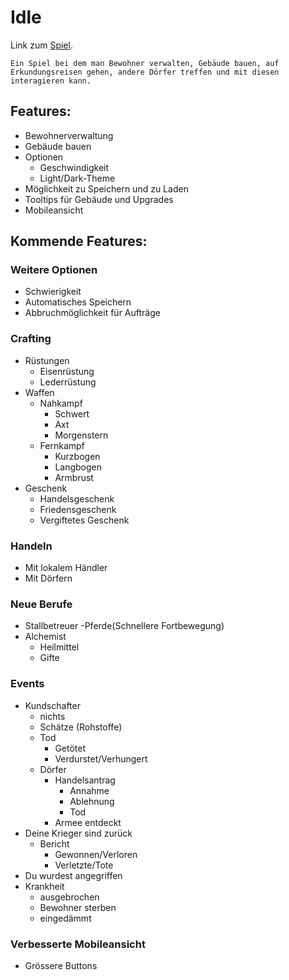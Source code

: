 # Idle
Link zum [Spiel](https://nickweyermann.github.io).

`Ein Spiel bei dem man Bewohner verwalten, Gebäude bauen, auf Erkundungsreisen gehen, andere Dörfer treffen und mit diesen interagieren kann.`

## Features:
- Bewohnerverwaltung
- Gebäude bauen
- Optionen
  - Geschwindigkeit
  - Light/Dark-Theme
- Möglichkeit zu Speichern und zu Laden
- Tooltips für Gebäude und Upgrades
- Mobileansicht

## Kommende Features:
### Weitere Optionen
- Schwierigkeit
- Automatisches Speichern
- Abbruchmöglichkeit für Aufträge
### Crafting
- Rüstungen
  - Eisenrüstung
  - Lederrüstung
- Waffen
  - Nahkampf
    - Schwert
    - Axt
    - Morgenstern
  - Fernkampf
    - Kurzbogen
    - Langbogen
    - Armbrust
- Geschenk
  - Handelsgeschenk
  - Friedensgeschenk
  - Vergiftetes Geschenk
### Handeln
- Mit lokalem Händler
- Mit Dörfern
### Neue Berufe
- Stallbetreuer
  -Pferde(Schnellere Fortbewegung)
- Alchemist
  - Heilmittel
  - Gifte
### Events
- Kundschafter
  - nichts
  - Schätze (Rohstoffe)
  - Tod
    - Getötet
    - Verdurstet/Verhungert
  - Dörfer
    - Handelsantrag
      - Annahme
      - Ablehnung
      - Tod
    - Armee entdeckt
- Deine Krieger sind zurück
  - Bericht
    - Gewonnen/Verloren
    - Verletzte/Tote
- Du wurdest angegriffen
- Krankheit
  - ausgebrochen
  - Bewohner sterben
  - eingedämmt
### Verbesserte Mobileansicht
- Grössere Buttons